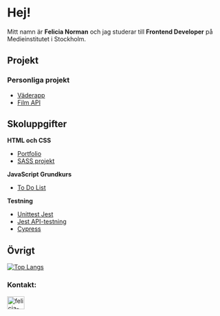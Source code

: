 # Hej!
Mitt namn är <b>Felicia Norman</b> och jag studerar till <b>Frontend Developer</b> på Medieinstitutet i Stockholm.

## Projekt
### Personliga projekt
- [Väderapp](https://github.com/felicianorman/weatherapp)
- [Film API](https://github.com/felicianorman/movies)

## Skoluppgifter
<b>HTML och CSS</b>
- [Portfolio](https://github.com/felicianorman/portfolio)
- [SASS projekt](https://github.com/felicianorman/scss_design)

<b>JavaScript Grundkurs</b><br>

- [To Do List](https://github.com/felicianorman/ToDo-List)

<b>Testning</b><br>

- [Unittest Jest](https://github.com/felicianorman/testning_1)
- [Jest API-testning](https://github.com/felicianorman/testning_2)
- [Cypress](https://github.com/felicianorman/uppgift_3)

## Övrigt
[![Top Langs](https://github-readme-stats.vercel.app/api/top-langs/?username=felicianorman)](https://github.com/felicianorman/github-readme-stats)

<h3 align="left">Kontakt:</h3>
<p align="left">
<a href="https://linkedin.com/in/felicia-norman-1b8a15152" target="blank"><img align="center" src="https://raw.githubusercontent.com/rahuldkjain/github-profile-readme-generator/master/src/images/icons/Social/linked-in-alt.svg" alt="felicia-norman-1b8a15152" height="30" width="40" /></a>
</p>
